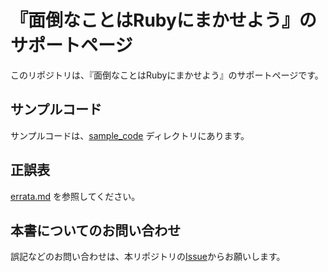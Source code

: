 『面倒なことはRubyにまかせよう』のサポートページ
================================================

このリポジトリは、『面倒なことはRubyにまかせよう』のサポートページです。

## サンプルコード

サンプルコードは、[sample_code](https://github.com/pupepa/let-ruby-do-the-tedious-work-support/sample_code) ディレクトリにあります。

## 正誤表

[errata.md](errata.md) を参照してください。

## 本書についてのお問い合わせ

誤記などのお問い合わせは、本リポジトリの[Issue](https://github.com/pupepa/let-ruby-do-the-tedious-work-support/issues)からお願いします。
